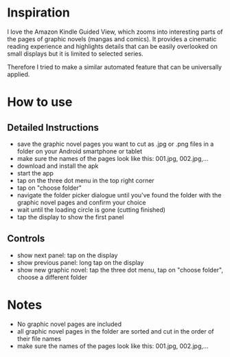 <h1>Inspiration</h1>
I love the Amazon Kindle Guided View, which zooms into interesting parts of the pages of graphic novels (mangas and comics). It provides a cinematic reading experience and highlights details that can be easily overlooked on small displays but it is limited to selected series. 

Therefore I tried to make a similar automated feature that can be universally applied.

<h1>How to use</h1>

<h2>Detailed Instructions</h2>
<ul>
<li>save the graphic novel pages you want to cut as .jpg or .png files in a folder on your Android smartphone or tablet</li>
  <li>make sure the names of the pages look like this: 001.jpg, 002.jpg,...</li>
<li>download and install the apk</li>
<li>start the app</li>
<li>tap on the three dot menu in the top right corner</li>
<li>tap on "choose folder"</li>
<li>navigate the folder picker dialogue until you've found the folder with the graphic novel pages and confirm your choice</li>
<li>wait until the loading circle is gone (cutting finished)</li>
<li>tap the display to show the first panel</li>
</ul>

<h2>Controls</h2>
<ul>
<li>show next panel: tap on the display
<li>show previous panel: long tap on the display</li>
<li>show new graphic novel: tap the three dot menu, tap on "choose folder", choose a different folder</li>
</ul>

<h1>Notes</h1>
<ul>
<li>No graphic novel pages are included</li>
<li>all graphic novel pages in the folder are sorted and cut in the order of their file names</li>
<li>make sure the names of the pages look like this: 001.jpg, 002.jpg,...</li>
</ul>
